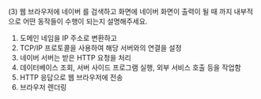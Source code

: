 (3) 웹 브라우저에 네이버 를 검색하고 화면에 네이버 화면이 출력이 될 때 까지 내부적으로 어떤 동작들이 수행이 되는지 설명해주세요.


1. 도메인 네임을 IP 주소로 변환하고 
2. TCP/IP 프로토콜을 사용하여 해당 서버와의 연결을 설정
3. 네이버 서버는 받은 HTTP 요청을 처리
4. 데이터베이스 조회, 서버 사이드 프로그램 실행, 외부 서비스 호출 등을 작업함
5. HTTP 응답으로 웹 브라우저에 전송 
6. 브라우저 렌더링

